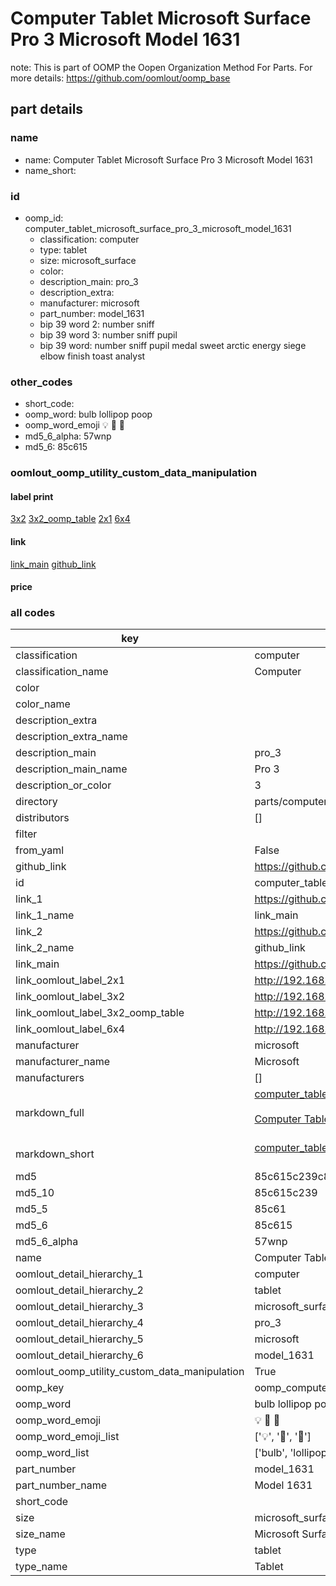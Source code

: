 # Computer Tablet Microsoft Surface Pro 3 Microsoft Model 1631  

note: This is part of OOMP the Oopen Organization Method For Parts. For more details: https://github.com/oomlout/oomp_base

##  part details





### name
* name: Computer Tablet Microsoft Surface Pro 3 Microsoft Model 1631
* name_short: 
### id
* oomp_id: computer_tablet_microsoft_surface_pro_3_microsoft_model_1631
  * classification: computer
  * type: tablet
  * size: microsoft_surface
  * color: 
  * description_main: pro_3
  * description_extra: 
  * manufacturer: microsoft
  * part_number: model_1631
  * bip 39 word 2: number sniff
  * bip 39 word 3: number sniff pupil
  * bip 39 word: number sniff pupil medal sweet arctic energy siege elbow finish toast analyst

### other_codes
* short_code: 
* oomp_word: bulb lollipop poop
* oomp_word_emoji :bulb: :lollipop: :poop:
* md5_6_alpha: 57wnp
* md5_6: 85c615






### oomlout_oomp_utility_custom_data_manipulation
#### label print
[3x2](http://192.168.1.245:1112/?label=oomp%2057wnp)
[3x2_oomp_table](http://192.168.1.107:1112/?label=oomp%2057wnp)
[2x1](http://192.168.1.242:1112/?label=oomp%2057wnp)
[6x4](http://192.168.1.55:1112/?label=oomp%2057wnp)    

#### link

[link_main](https://github.com/oomlout/oomlout_oomp_current_version_messy/tree/main/parts/computer_tablet_microsoft_surface_pro_3_microsoft_model_1631) [github_link](https://github.com/oomlout/oomlout_oomp_part_src/tree/main/parts/computer_tablet_microsoft_surface_pro_3_microsoft_model_1631)                             

#### price







### all codes 
| key | value |  
| --- | --- |  
| classification | computer |  
| classification_name | Computer |  
| color |  |  
| color_name |  |  
| description_extra |  |  
| description_extra_name |  |  
| description_main | pro_3 |  
| description_main_name | Pro 3 |  
| description_or_color | 3 |  
| directory | parts/computer_tablet_microsoft_surface_pro_3_microsoft_model_1631 |  
| distributors | [] |  
| filter |  |  
| from_yaml | False |  
| github_link | https://github.com/oomlout/oomlout_oomp_part_src/tree/main/parts/computer_tablet_microsoft_surface_pro_3_microsoft_model_1631 |  
| id | computer_tablet_microsoft_surface_pro_3_microsoft_model_1631 |  
| link_1 | https://github.com/oomlout/oomlout_oomp_current_version_messy/tree/main/parts/computer_tablet_microsoft_surface_pro_3_microsoft_model_1631 |  
| link_1_name | link_main |  
| link_2 | https://github.com/oomlout/oomlout_oomp_part_src/tree/main/parts/computer_tablet_microsoft_surface_pro_3_microsoft_model_1631 |  
| link_2_name | github_link |  
| link_main | https://github.com/oomlout/oomlout_oomp_current_version_messy/tree/main/parts/computer_tablet_microsoft_surface_pro_3_microsoft_model_1631 |  
| link_oomlout_label_2x1 | http://192.168.1.242:1112/?label=oomp%2057wnp |  
| link_oomlout_label_3x2 | http://192.168.1.245:1112/?label=oomp%2057wnp |  
| link_oomlout_label_3x2_oomp_table | http://192.168.1.107:1112/?label=oomp%2057wnp |  
| link_oomlout_label_6x4 | http://192.168.1.55:1112/?label=oomp%2057wnp |  
| manufacturer | microsoft |  
| manufacturer_name | Microsoft |  
| manufacturers | [] |  
| markdown_full | [computer_tablet_microsoft_surface_pro_3_microsoft_model_1631](https://github.com/oomlout/oomlout_oomp_current_version_messy/tree/main/parts/computer_tablet_microsoft_surface_pro_3_microsoft_model_1631)<br>[](https://github.com/oomlout/oomlout_oomp_current_version_messy/tree/main/parts/computer_tablet_microsoft_surface_pro_3_microsoft_model_1631)<br>[Computer Tablet Microsoft Surface Pro 3 Microsoft Model 1631](https://github.com/oomlout/oomlout_oomp_current_version_messy/tree/main/parts/computer_tablet_microsoft_surface_pro_3_microsoft_model_1631)<br><br> |  
| markdown_short | [computer_tablet_microsoft_surface_pro_3_microsoft_model_1631](https://github.com/oomlout/oomlout_oomp_current_version_messy/tree/main/parts/computer_tablet_microsoft_surface_pro_3_microsoft_model_1631)<br><br> |  
| md5 | 85c615c239c809402cedd8a55bf35cbb |  
| md5_10 | 85c615c239 |  
| md5_5 | 85c61 |  
| md5_6 | 85c615 |  
| md5_6_alpha | 57wnp |  
| name | Computer Tablet Microsoft Surface Pro 3 Microsoft Model 1631 |  
| oomlout_detail_hierarchy_1 | computer |  
| oomlout_detail_hierarchy_2 | tablet |  
| oomlout_detail_hierarchy_3 | microsoft_surface |  
| oomlout_detail_hierarchy_4 | pro_3 |  
| oomlout_detail_hierarchy_5 | microsoft |  
| oomlout_detail_hierarchy_6 | model_1631 |  
| oomlout_oomp_utility_custom_data_manipulation | True |  
| oomp_key | oomp_computer_tablet_microsoft_surface_pro_3_microsoft_model_1631 |  
| oomp_word | bulb lollipop poop |  
| oomp_word_emoji | :bulb: :lollipop: :poop: |  
| oomp_word_emoji_list | [':bulb:', ':lollipop:', ':poop:'] |  
| oomp_word_list | ['bulb', 'lollipop', 'poop'] |  
| part_number | model_1631 |  
| part_number_name | Model 1631 |  
| short_code |  |  
| size | microsoft_surface |  
| size_name | Microsoft Surface |  
| type | tablet |  
| type_name | Tablet |  
